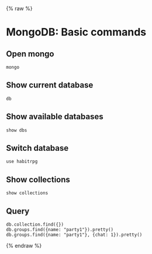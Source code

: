{% raw %}

# MongoDB: Basic commands

## Open mongo
```
mongo
```

## Show current database
```
db
```

## Show available databases
```
show dbs
```

## Switch database
```
use habitrpg
```

## Show collections
```
show collections
```

## Query
```
db.collection.find({})
db.groups.find({name: "party1"}).pretty()
db.groups.find({name: "party1"}, {chat: 1}).pretty()
```

{% endraw %}
